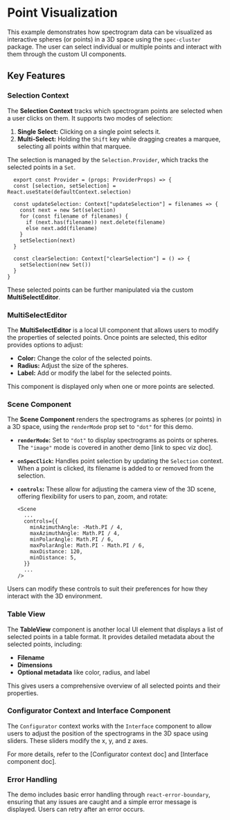 # Point Visualization

This example demonstrates how spectrogram data can be visualized as interactive spheres (or points) in a 3D space using the `spec-cluster` package. The user can select individual or multiple points and interact with them through the custom UI components.

## Key Features

### Selection Context

The **Selection Context** tracks which spectrogram points are selected when a user clicks on them. It supports two modes of selection:

1. **Single Select:** Clicking on a single point selects it.
2. **Multi-Select:** Holding the `Shift` key while dragging creates a marquee, selecting all points within that marquee.

The selection is managed by the `Selection.Provider`, which tracks the selected points in a `Set`. 

```tsx
  export const Provider = (props: ProviderProps) => {
  const [selection, setSelection] = React.useState(defaultContext.selection)

  const updateSelection: Context["updateSelection"] = filenames => {
    const next = new Set(selection)
    for (const filename of filenames) {
      if (next.has(filename)) next.delete(filename)
      else next.add(filename)
    }
    setSelection(next)
  }

  const clearSelection: Context["clearSelection"] = () => {
    setSelection(new Set())
  }
}
  ```

These selected points can be further manipulated via the custom **MultiSelectEditor**.

### MultiSelectEditor

The **MultiSelectEditor** is a local UI component that allows users to modify the properties of selected points. Once points are selected, this editor provides options to adjust:

- **Color:** Change the color of the selected points.
- **Radius:** Adjust the size of the spheres.
- **Label:** Add or modify the label for the selected points.

This component is displayed only when one or more points are selected.

### Scene Component

The **Scene Component** renders the spectrograms as spheres (or points) in a 3D space, using the `renderMode` prop set to `"dot"` for this demo.

- **`renderMode`:** Set to `"dot"` to display spectrograms as points or spheres. The `"image"` mode is covered in another demo [link to spec viz doc].
- **`onSpecClick`:** Handles point selection by updating the `Selection` context. When a point is clicked, its filename is added to or removed from the selection.
  
- **`controls`:** These allow for adjusting the camera view of the 3D scene, offering flexibility for users to pan, zoom, and rotate:

  ```tsx
  <Scene
    ...
    controls={{
      minAzimuthAngle: -Math.PI / 4,
      maxAzimuthAngle: Math.PI / 4,
      minPolarAngle: Math.PI / 6,
      maxPolarAngle: Math.PI - Math.PI / 6,
      maxDistance: 120,
      minDistance: 5,
    }}
    ...
  />
  ```

Users can modify these controls to suit their preferences for how they interact with the 3D environment.

### Table View

The **TableView** component is another local UI element that displays a list of selected points in a table format. It provides detailed metadata about the selected points, including:

- **Filename**
- **Dimensions**
- **Optional metadata** like color, radius, and label

This gives users a comprehensive overview of all selected points and their properties.

### Configurator Context and Interface Component

The `Configurator` context works with the `Interface` component to allow users to adjust the position of the spectrograms in the 3D space using sliders. These sliders modify the x, y, and z axes.

For more details, refer to the [Configurator context doc] and [Interface component doc].

### Error Handling

The demo includes basic error handling through `react-error-boundary`, ensuring that any issues are caught and a simple error message is displayed. Users can retry after an error occurs.
